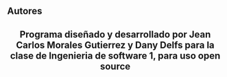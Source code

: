 ## Autores 

<h2 align="center"> Programa diseñado y desarrollado por Jean Carlos Morales Gutierrez y Dany Delfs para la clase de Ingenieria de software 1, para uso open source </h2>
